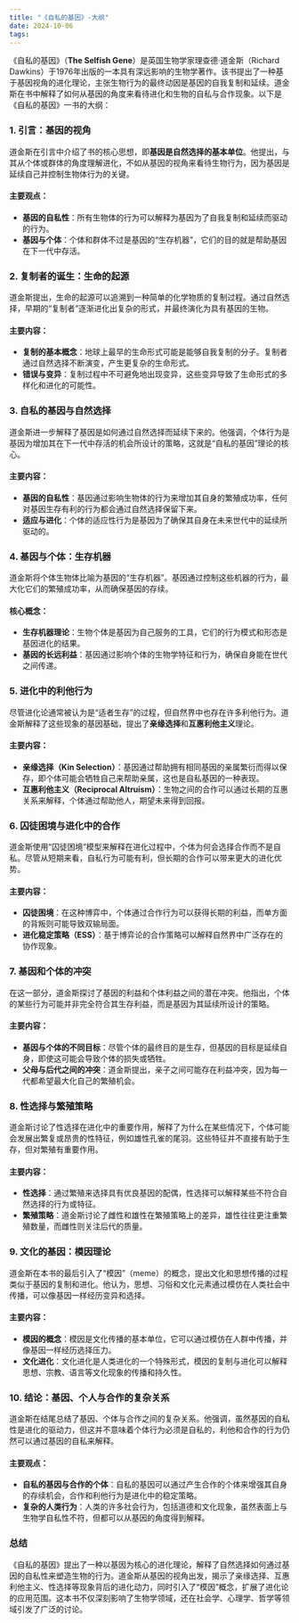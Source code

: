 ```yaml
---
title: "《自私的基因》-大纲"
date: 2024-10-06
tags: 
---
```

《自私的基因》（**The Selfish Gene**）是英国生物学家理查德·道金斯（Richard Dawkins）于1976年出版的一本具有深远影响的生物学著作。该书提出了一种基于基因视角的进化理论，主张生物行为的最终动因是基因的自我复制和延续。道金斯在书中解释了如何从基因的角度来看待进化和生物的自私与合作现象。以下是《自私的基因》一书的大纲：

### 1. **引言：基因的视角**
道金斯在引言中介绍了书的核心思想，即**基因是自然选择的基本单位**。他提出，与其从个体或群体的角度理解进化，不如从基因的视角来看待生物行为，因为基因是延续自己并控制生物体行为的关键。

#### 主要观点：
- **基因的自私性**：所有生物体的行为可以解释为基因为了自我复制和延续而驱动的行为。
- **基因与个体**：个体和群体不过是基因的“生存机器”，它们的目的就是帮助基因在下一代中存活。

### 2. **复制者的诞生：生命的起源**
道金斯提出，生命的起源可以追溯到一种简单的化学物质的复制过程。通过自然选择，早期的“复制者”逐渐进化出复杂的形式，并最终演化为具有基因的生物。

#### 主要内容：
- **复制的基本概念**：地球上最早的生命形式可能是能够自我复制的分子。复制者通过自然选择不断演变，产生更复杂的生命形式。
- **错误与变异**：复制过程中不可避免地出现变异，这些变异导致了生命形式的多样化和进化的可能性。

### 3. **自私的基因与自然选择**
道金斯进一步解释了基因是如何通过自然选择而延续下来的。他强调，个体行为是基因为增加其在下一代中存活的机会所设计的策略，这就是“自私的基因”理论的核心。

#### 主要内容：
- **基因的自私性**：基因通过影响生物体的行为来增加其自身的繁殖成功率，任何对基因生存有利的行为都会通过自然选择保留下来。
- **适应与进化**：个体的适应性行为是基因为了确保其自身在未来世代中的延续所驱动的。

### 4. **基因与个体：生存机器**
道金斯将个体生物体比喻为基因的“生存机器”。基因通过控制这些机器的行为，最大化它们的繁殖成功率，从而确保基因的存续。

#### 核心概念：
- **生存机器理论**：生物个体是基因为自己服务的工具，它们的行为模式和形态是基因进化的结果。
- **基因的长远利益**：基因通过影响个体的生物学特征和行为，确保自身能在世代之间传递。

### 5. **进化中的利他行为**
尽管进化论通常被认为是“适者生存”的过程，但自然界中也存在许多利他行为。道金斯解释了这些现象的基因基础，提出了**亲缘选择**和**互惠利他主义**理论。

#### 主要内容：
- **亲缘选择（Kin Selection）**：基因通过帮助拥有相同基因的亲属繁衍而得以保存，即个体可能会牺牲自己来帮助亲属，这也是自私基因的一种表现。
- **互惠利他主义（Reciprocal Altruism）**：生物之间的合作可以通过长期的互惠关系来解释，个体通过帮助他人，期望未来得到回报。

### 6. **囚徒困境与进化中的合作**
道金斯使用“囚徒困境”模型来解释在进化过程中，个体为何会选择合作而不是自私。尽管从短期来看，自私行为可能有利，但长期的合作可以带来更大的进化优势。

#### 主要内容：
- **囚徒困境**：在这种博弈中，个体通过合作行为可以获得长期的利益，而单方面的背叛则可能导致双输局面。
- **进化稳定策略（ESS）**：基于博弈论的合作策略可以解释自然界中广泛存在的协作现象。

### 7. **基因和个体的冲突**
在这一部分，道金斯探讨了基因的利益和个体利益之间的潜在冲突。他指出，个体的某些行为可能并非完全符合其生存利益，而是基因为其延续所设计的策略。

#### 主要内容：
- **基因与个体的不同目标**：尽管个体的最终目的是生存，但基因的目标是延续自身，即使这可能会导致个体的损失或牺牲。
- **父母与后代之间的冲突**：道金斯提出，亲子之间可能存在利益冲突，因为每一代都希望最大化自己的繁殖机会。

### 8. **性选择与繁殖策略**
道金斯讨论了性选择在进化中的重要作用，解释了为什么在某些情况下，个体可能会发展出繁复或昂贵的性特征，例如雄性孔雀的尾羽。这些特征并不直接有助于生存，但对繁殖有重要作用。

#### 主要内容：
- **性选择**：通过繁殖来选择具有优良基因的配偶，性选择可以解释某些不符合自然选择的行为或特征。
- **繁殖策略**：道金斯讨论了雌性和雄性在繁殖策略上的差异，雄性往往更注重繁殖数量，而雌性则关注后代的质量。

### 9. **文化的基因：模因理论**
道金斯在本书的最后引入了“模因”（meme）的概念，提出文化和思想传播的过程类似于基因的复制和进化。他认为，思想、习俗和文化元素通过模仿在人类社会中传播，可以像基因一样经历变异和选择。

#### 主要内容：
- **模因的概念**：模因是文化传播的基本单位，它可以通过模仿在人群中传播，并像基因一样经历选择压力。
- **文化进化**：文化进化是人类进化的一个特殊形式，模因的复制与进化可以解释思想、宗教、语言等文化现象的传播和持久性。

### 10. **结论：基因、个人与合作的复杂关系**
道金斯在结尾总结了基因、个体与合作之间的复杂关系。他强调，虽然基因的自私性是进化的驱动力，但这并不意味着个体行为必须是自私的，利他和合作的行为仍然可以通过基因的自私来解释。

#### 主要观点：
- **自私的基因与合作的个体**：自私的基因可以通过产生合作的个体来增强其自身的存续机会，合作和利他行为是进化中的稳定策略。
- **复杂的人类行为**：人类的许多社会行为，包括道德和文化现象，虽然表面上与生物学自私性不符，但都可以从基因的角度得到解释。

### 总结
《自私的基因》提出了一种以基因为核心的进化理论，解释了自然选择如何通过基因的自私性来塑造生物的行为。道金斯从基因的视角出发，揭示了亲缘选择、互惠利他主义、性选择等现象背后的进化动力，同时引入了“模因”概念，扩展了进化论的应用范围。这本书不仅深刻影响了生物学领域，还在社会学、心理学、哲学等领域引发了广泛的讨论。
